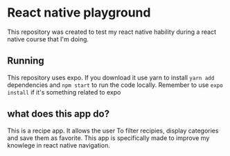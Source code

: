 # React native playground

This repository was created to test my react native hability during a react native course that I'm doing. 

## Running

This repository uses expo. If you download it use yarn to install ```yarn add``` dependencies and 
```npm start``` to run the code locally. Remember to use ```expo install``` if it's something related to expo

## what does this app do?

This is a recipe app. It allows the user To filter recipies, display categories and save them as favorite.
This app is specifically made to improve my knowlege in react native navigation.